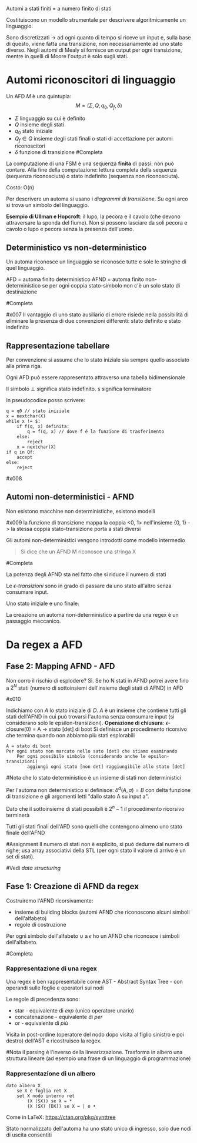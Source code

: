 Automi a stati finiti = a numero finito di stati

Costituiscono un modello strumentale per descrivere algoritmicamente un linguaggio.

Sono discretizzati -> ad ogni quanto di tempo si riceve un input e, sulla base di questo, viene fatta una transizione, non necessariamente ad uno stato diverso.
Negli automi di Mealy si fornisce un output per ogni transizione, mentre in quelli di Moore l'output è solo sugli stati.

# Automi riconoscitori di linguaggio
Un AFD *M* è una quintupla: $$M = (\Sigma, Q, q_0, Q_f, \delta)$$
- $\Sigma$ linguaggio su cui è definito
- $Q$ insieme degli stati
- $q_0$ stato iniziale
- $Q_f \in Q$ insieme degli stati finali o stati di accettazione per automi riconoscitori
- $\delta$ funzione di transizione
#Completa 


La computazione di una FSM è una sequenza **finita** di passi: non può contare. Alla fine della computazione: lettura completa della sequenza (sequenza riconosciuta) o stato indefinito (sequenza non riconosciuta).

Costo: O(n)

Per descrivere un automa si usano i *diagrammi di transizione*. Su ogni arco si trova un simbolo del linguaggio.

**Esempio di Ullman e Hopcroft**: il lupo, la pecora e il cavolo (che devono attraversare la sponda del fiume). Non si possono lasciare da soli pecora e cavolo o lupo e pecora senza la presenza dell'uomo.

## Deterministico vs non-deterministico
Un automa riconosce un linguaggio se riconosce tutte e sole le stringhe di quel linguaggio.

AFD = automa finito deterministico
AFND = automa finito non-deterministico se per ogni coppia stato-simbolo non c'è un solo stato di destinazione

#Completa 

#x007
Il vantaggio di uno stato ausiliario di errore risiede nella possibilità di eliminare la presenza di due convenzioni differenti: stato definito e stato indefinito

## Rappresentazione tabellare
Per convenzione si assume che lo stato iniziale sia sempre quello associato alla prima riga.

Ogni AFD può essere rappresentato attraverso una tabella bidimensionale

Il simbolo $\bot$ significa stato indefinito. `$` significa terminatore

In pseudocodice posso scrivere:
```
q = q0 // stato iniziale
x = nextchar(X)
while x != $:
	if f(q, x) definita:
		q = f(q, x) // dove f è la funzione di trasferimento
	else:
		reject
	x = nextchar(X)
if q in Qf:
	accept
else:
	reject
```

#x008

## Automi non-deterministici - AFND
Non esistono macchine non deterministiche, esistono modelli

#x009
la funzione di transizione mappa la coppia <0, 1> nell'insieme {0, 1} -> la stessa coppia stato-transizione porta a stati diversi

Gli automi non-deterministici vengono introdotti come modello intermedio

>Si dice che un AFND M riconosce una stringa X

#Completa 

La potenza degli AFND sta nel fatto che si riduce il numero di stati

Le *$\epsilon$-transizioni* sono in grado di passare da uno stato all'altro senza consumare input.

Uno stato iniziale e uno finale.

La creazione un automa non-deterministico a partire da una regex è un passaggio meccanico.

# Da regex a AFD
## Fase 2: Mapping AFND - AFD
Non corro il rischio di esplodere? Sì. Se ho N stati in AFND potrei avere fino a $2^N$ stati (numero di sottoinsiemi dell'insieme degli stati di AFND) in AFD

#x010 

Indichiamo con $A$ lo stato iniziale di $D$. $A$ è un insieme che contiene tutti gli stati dell'AFND in cui può trovarsi l'automa senza consumare input (si considerano solo le epsilon-transizioni).
**Operazione di chiusura**: $\epsilon$-closure(0) = A -> stato [det] di boot
Si definisce un procedimento ricorsivo che termina quando non abbiamo più stati esplorabili

```
A = stato di boot
Per ogni stato non marcato nello sato [det] che stiamo esaminando
	Per ogni possibile simbolo (considerando anche le epsilon-transizioni)
		aggiungi ogni stato [non det] raggiungibile allo stato [det]
```
#Nota che lo stato deterministico è un insieme di stati non deterministici

Per l'automa non deterministico si definisce: $\delta^d (A, a) = B$ con delta funzione di transizione e gli argomenti letti "dallo stato A su input a".

Dato che il sottoinsieme di stati possibili è $2^n-1$ il procedimento ricorsivo terminerà

Tutti gli stati finali dell'AFD sono quelli che contengono almeno uno stato finale dell'AFND

#Assignment Il numero di stati non è esplicito, si può dedurre dal numero di righe; usa array associativi della STL (per ogni stato il valore di arrivo è un set di stati).

#Vedi *data structuring*
## Fase 1: Creazione di AFND da regex
Costruiremo l'AFND ricorsivamente:
- insieme di building blocks (automi AFND che riconoscono alcuni simboli dell'alfabeto)
- regole di costruzione

Per ogni simbolo dell'alfabeto $\cup$ a $\epsilon$ ho un AFND che riconosce i simboli dell'alfabeto.

#Completa 

### Rappresentazione di una regex
Una regex è ben rappresentabile come AST - Abstract Syntax Tree - con operandi sulle foglie e operatori sui nodi

Le regole di precedenza sono:
- star - equivalente di *exp* (unico operatore unario)
- concatenazione - equivalente di *per*
- or - equivalente di *più*

Visita in post-ordine (operatore del nodo dopo visita al figlio sinistro e poi destro) dell'AST e ricostruisco la regex.

#Nota il parsing è l'inverso della linearizzazione. Trasforma in albero una struttura lineare (ad esempio una frase di un linguaggio di programmazione)

### Rappresentazione di un albero
```
dato albero X
	se X è foglia ret X
	set X nodo interno ret
		(X (SX)) se X = *
		(X (SX) (DX)) se X = | o •
```

Come in LaTeX: https://ctan.org/pkg/synttree

Stato normalizzato dell'automa ha uno stato unico di ingresso, solo due nodi di uscita consentiti